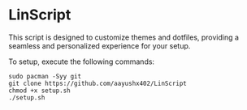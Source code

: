 # LinScript
This script is designed to customize themes and dotfiles, providing a seamless and personalized experience for your setup.

To setup, execute the following commands:

```shell
sudo pacman -Syy git
git clone https://github.com/aayushx402/LinScript
chmod +x setup.sh
./setup.sh
```
